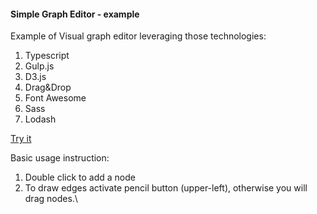 #### Simple Graph Editor - example

Example of Visual graph editor leveraging those technologies:

1. Typescript
2. Gulp.js
3. D3.js
4. Drag&Drop
5. Font Awesome
6. Sass
7. Lodash


[Try it](http://marpiec.github.io/GraphEditor/)

Basic usage instruction:

1. Double click to add a node
2. To draw edges activate pencil button (upper-left), otherwise you will drag nodes.\
